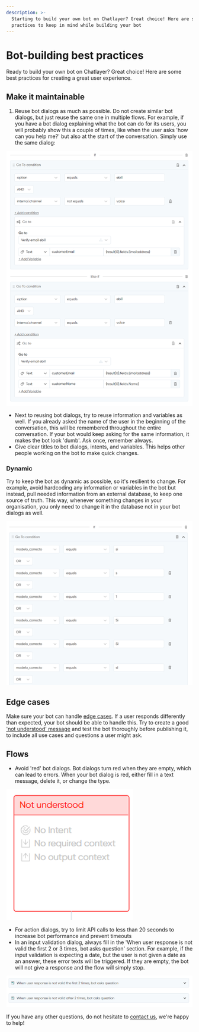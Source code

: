 ```yaml
---
description: >-
  Starting to build your own bot on Chatlayer? Great choice! Here are some best
  practices to keep in mind while building your bot
---
```


# Bot-building best practices

Ready to build your own bot on Chatlayer? Great choice! Here are some best practices for creating a great user experience.

## Make it maintainable

1. Reuse bot dialogs as much as possible. Do not create similar bot dialogs, but just reuse the same one in multiple flows. For example, if you have a bot dialog explaining what the bot can do for its users, you will probably show this a couple of times, like when the user asks 'how can you help me?' but also at the start of the conversation. Simply use the same dialog:&#x20;

![An example how the same bot dialog is reused at the end of different flows with different variables](<../../.gitbook/assets/image (711).png>)

* Next to reusing bot dialogs, try to reuse information and variables as well. If you already asked the name of the user in the beginning of the conversation, this will be remembered throughout the entire conversation. If your bot would keep asking for the same information, it makes the bot look 'dumb'. Ask once, remember always.
* Give clear titles to bot dialogs, intents, and variables. This helps other people working on the bot to make quick changes.

### Dynamic

Try to keep the bot as dynamic as possible, so it's resilient to change. For example, avoid hardcoding any information or variables in the bot but instead, pull needed information from an external database, to keep one source of truth. This way, whenever something changes in your organisation, you only need to change it in the database not in your bot dialogs as well.&#x20;

![An example of a non-dynamic bot with hardcoded values. Instead, create an intent or entity to cover all possible spellings.](<../../.gitbook/assets/image (685).png>)

## Edge cases

Make sure your bot can handle [edge cases](https://docs.chatlayer.ai/tutorials/getting-started#06e9). If a user responds differently than expected, your bot should be able to handle this. Try to create a good ['not understood' message](https://docs.chatlayer.ai/tips-and-best-practices/not-understood-bot-dialog) and test the bot thoroughly before publishing it, to include all use cases and questions a user might ask.&#x20;

## Flows

* Avoid 'red' bot dialogs. Bot dialogs turn red when they are empty, which can lead to errors. When your bot dialog is red, either fill in a text message, delete it, or change the type.

![An example of a 'red' bot dialog](<../../.gitbook/assets/image (684).png>)

* For action dialogs, try to limit API calls to less than 20 seconds to increase bot performance and prevent timeouts
* In an input validation dialog, always fill in the 'When user response is not valid the first 2 or 3 times, bot asks question' section. For example, if the input validation is expecting a date, but the user is not given a date as an answer, these error texts will be triggered. If they are empty, the bot will not give a response and the flow will simply stop.&#x20;

![](<../../.gitbook/assets/image (703).png>)

If you have any other questions, do not hesitate to [contact us,](https://docs.chatlayer.ai/support/get-in-touch) we're happy to help!
